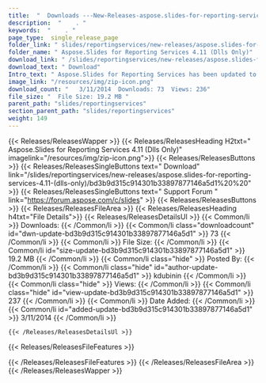 ```yaml
---
title:  "  Downloads ---New-Releases-aspose.slides-for-reporting-services-4.11-(dlls-only) . " 
description:  "    . " 
keywords:  "    . " 
page_type:  single_release_page
folder_link: " slides/reportingservices/new-releases/aspose.slides-for-reporting-services-4.11-(dlls-only)/"
folder_name: " Aspose.Slides for Reporting Services 4.11 (Dlls Only)"
download_link: " /slides/reportingservices/new-releases/aspose.slides-for-reporting-services-4.11-(dlls-only)/bd3b9d315c914301b33897877146a5d1"
download_text: " Download"
Intro_text: " Aspose.Slides for Reporting Services has been updated to version 4.11.0 and we a..."
image_link: "/resources/img/zip-icon.png"
download_count: "   3/11/2014  Downloads: 73  Views: 236"
file_size: "  File Size: 19.2 MB "
parent_path: "slides/reportingservices"
section_parent_path: "slides/reportingservices"
weight: 149 
---
```


{{< Releases/ReleasesWapper >}}
  {{< Releases/ReleasesHeading H2txt=" Aspose.Slides for Reporting Services 4.11 (Dlls Only)" imagelink="/resources/img/zip-icon.png">}}
  {{< Releases/ReleasesButtons >}}
    {{< Releases/ReleasesSingleButtons text=" Download" link="/slides/reportingservices/new-releases/aspose.slides-for-reporting-services-4.11-(dlls-only)/bd3b9d315c914301b33897877146a5d1%20%20" >}}
    {{< Releases/ReleasesSingleButtons text=" Support Forum " link="https://forum.aspose.com/c/slides" >}}
  {{< Releases/ReleasesButtons >}}
  {{< Releases/ReleasesFileArea >}}
    {{< Releases/ReleasesHeading h4txt="File Details">}}
    {{< Releases/ReleasesDetailsUl >}}
            {{< Common/li  >}} Downloads: {{< /Common/li >}} 
      {{< Common/li class="downloadcount" id="dwn-update-bd3b9d315c914301b33897877146a5d1" >}} 73 {{< /Common/li >}} 
      {{< Common/li  >}} File Size: {{< /Common/li >}} 
      {{< Common/li id="size-update-bd3b9d315c914301b33897877146a5d1" >}} 19.2 MB {{< /Common/li >}} 
      {{< Common/li  class="hide" >}} Posted By: {{< /Common/li >}} 
      {{< Common/li class="hide" id="author-update-bd3b9d315c914301b33897877146a5d1" >}} kdubinin {{< /Common/li >}} 
      {{< Common/li class="hide"  >}} Views: {{< /Common/li >}} 
      {{< Common/li class="hide" id="view-update-bd3b9d315c914301b33897877146a5d1" >}} 237 {{< /Common/li >}} 
      {{< Common/li  >}} Date Added: {{< /Common/li >}} 
      {{< Common/li id="added-update-bd3b9d315c914301b33897877146a5d1" >}} 3/11/2014 {{< /Common/li >}} 

    {{< /Releases/ReleasesDetailsUl >}}

  {{< Releases/ReleasesFileFeatures >}}
      
  {{< /Releases/ReleasesFileFeatures >}}
 {{< /Releases/ReleasesFileArea >}}
{{< /Releases/ReleasesWapper >}}


